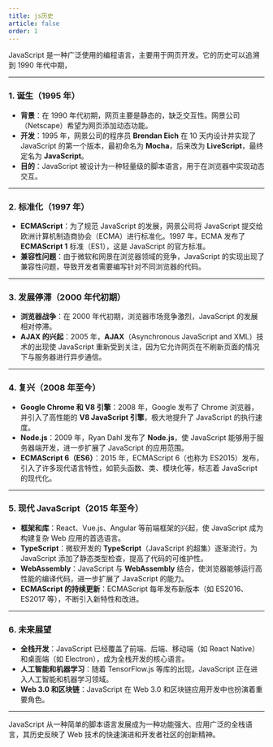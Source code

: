 ```yaml
---
title: js历史
article: false
order: 1
---
```

JavaScript 是一种广泛使用的编程语言，主要用于网页开发。它的历史可以追溯到 1990 年代中期，

---

### 1. **诞生（1995 年）**
   - **背景**：在 1990 年代初期，网页主要是静态的，缺乏交互性。网景公司（Netscape）希望为网页添加动态功能。
   - **开发**：1995 年，网景公司的程序员 **Brendan Eich** 在 10 天内设计并实现了 JavaScript 的第一个版本，最初命名为 **Mocha**，后来改为 **LiveScript**，最终定名为 **JavaScript**。
   - **目的**：JavaScript 被设计为一种轻量级的脚本语言，用于在浏览器中实现动态交互。

---

### 2. **标准化（1997 年）**
   - **ECMAScript**：为了规范 JavaScript 的发展，网景公司将 JavaScript 提交给欧洲计算机制造商协会（ECMA）进行标准化。1997 年，ECMA 发布了 **ECMAScript 1** 标准（ES1），这是 JavaScript 的官方标准。
   - **兼容性问题**：由于微软和网景在浏览器领域的竞争，JavaScript 的实现出现了兼容性问题，导致开发者需要编写针对不同浏览器的代码。

---

### 3. **发展停滞（2000 年代初期）**
   - **浏览器战争**：在 2000 年代初期，浏览器市场竞争激烈，JavaScript 的发展相对停滞。
   - **AJAX 的兴起**：2005 年，**AJAX**（Asynchronous JavaScript and XML）技术的出现使 JavaScript 重新受到关注，因为它允许网页在不刷新页面的情况下与服务器进行异步通信。

---

### 4. **复兴（2008 年至今）**
   - **Google Chrome 和 V8 引擎**：2008 年，Google 发布了 Chrome 浏览器，并引入了高性能的 **V8 JavaScript 引擎**，极大地提升了 JavaScript 的执行速度。
   - **Node.js**：2009 年，Ryan Dahl 发布了 **Node.js**，使 JavaScript 能够用于服务器端开发，进一步扩展了 JavaScript 的应用范围。
   - **ECMAScript 6（ES6）**：2015 年，ECMAScript 6（也称为 ES2015）发布，引入了许多现代语言特性，如箭头函数、类、模块化等，标志着 JavaScript 的现代化。

---

### 5. **现代 JavaScript（2015 年至今）**
   - **框架和库**：React、Vue.js、Angular 等前端框架的兴起，使 JavaScript 成为构建复杂 Web 应用的首选语言。
   - **TypeScript**：微软开发的 **TypeScript**（JavaScript 的超集）逐渐流行，为 JavaScript 添加了静态类型检查，提高了代码的可维护性。
   - **WebAssembly**：JavaScript 与 **WebAssembly** 结合，使浏览器能够运行高性能的编译代码，进一步扩展了 JavaScript 的能力。
   - **ECMAScript 的持续更新**：ECMAScript 每年发布新版本（如 ES2016、ES2017 等），不断引入新特性和改进。

---

### 6. **未来展望**
   - **全栈开发**：JavaScript 已经覆盖了前端、后端、移动端（如 React Native）和桌面端（如 Electron），成为全栈开发的核心语言。
   - **人工智能和机器学习**：随着 TensorFlow.js 等库的出现，JavaScript 正在进入人工智能和机器学习领域。
   - **Web 3.0 和区块链**：JavaScript 在 Web 3.0 和区块链应用开发中也扮演着重要角色。

---

JavaScript 从一种简单的脚本语言发展成为一种功能强大、应用广泛的全栈语言，其历史反映了 Web 技术的快速演进和开发者社区的创新精神。
